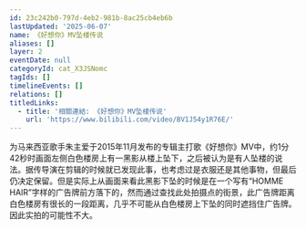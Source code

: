 ```yaml
---
id: 23c242b0-797d-4eb2-981b-8ac25cb4eb6b
lastUpdated: '2025-06-07'
name: 《好想你》MV坠楼传说
aliases: []
layer: 2
eventDate: null
categoryId: cat_X3JSNomc
tagIds: []
timelineEvents: []
relations: []
titledLinks:
  - title: '相關連結: 《好想你》MV坠楼传说'
    url: 'https://www.bilibili.com/video/BV1J54y1R76E/'
---
```

为马来西亚歌手朱主爱于2015年11月发布的专辑主打歌《好想你》MV中，约1分42秒时画面左侧白色楼房上有一黑影从楼上坠下，之后被认为是有人坠楼的说法。据传导演在剪辑的时候就已发现此事，也考虑过是衣服还是其他事物，但最后仍决定保留。但是实际上从画面来看此黑影下坠的时候是在一个写有“HOMME HAIR”字样的广告牌前方落下的，然而通过查找此处拍摄点的街景，此广告牌距离白色楼房有很长的一段距离，几乎不可能从白色楼房上下坠的同时遮挡住广告牌。因此实拍的可能性不大。
